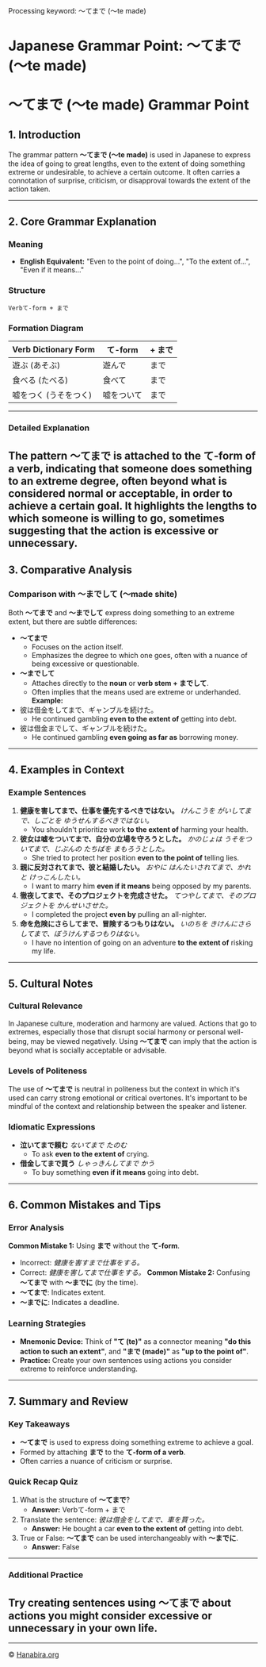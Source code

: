 Processing keyword: ～てまで (〜te made)
# Japanese Grammar Point: ～てまで (〜te made)
# ～てまで (〜te made) Grammar Point
## 1. Introduction
The grammar pattern **～てまで (〜te made)** is used in Japanese to express the idea of going to great lengths, even to the extent of doing something extreme or undesirable, to achieve a certain outcome. It often carries a connotation of surprise, criticism, or disapproval towards the extent of the action taken.

---
## 2. Core Grammar Explanation
### Meaning
- **English Equivalent:** "Even to the point of doing...", "To the extent of...", "Even if it means..."
### Structure
```plaintext
Verbて-form + まで
```
### Formation Diagram
| Verb Dictionary Form | て-form | + まで |
|----------------------|---------|-------|
| 遊ぶ (あそぶ)         | 遊んで  | まで  |
| 食べる (たべる)       | 食べて  | まで  |
| 嘘をつく (うそをつく) | 嘘をついて | まで  |
---
### Detailed Explanation
The pattern **～てまで** is attached to the **て-form of a verb**, indicating that someone does something to an extreme degree, often beyond what is considered normal or acceptable, in order to achieve a certain goal. It highlights the lengths to which someone is willing to go, sometimes suggesting that the action is excessive or unnecessary.
---
## 3. Comparative Analysis
### Comparison with ～までして (～made shite)
Both **～てまで** and **～までして** express doing something to an extreme extent, but there are subtle differences:
- **～てまで**
  - Focuses on the action itself.
  - Emphasizes the degree to which one goes, often with a nuance of being excessive or questionable.
- **～までして**
  - Attaches directly to the **noun** or **verb stem + までして**.
  - Often implies that the means used are extreme or underhanded.
**Example:**
- 彼は借金をしてまで、ギャンブルを続けた。
  - He continued gambling **even to the extent of** getting into debt.
- 彼は借金までして、ギャンブルを続けた。
  - He continued gambling **even going as far as** borrowing money.
---
## 4. Examples in Context
### Example Sentences
1. **健康を害してまで、仕事を優先するべきではない。**
   *けんこうを がいしてまで、しごとを ゆうせんするべきではない。*
   - You shouldn't prioritize work **to the extent of** harming your health.
2. **彼女は嘘をついてまで、自分の立場を守ろうとした。**
   *かのじょは うそをついてまで、じぶんの たちばを まもろうとした。*
   - She tried to protect her position **even to the point of** telling lies.
3. **親に反対されてまで、彼と結婚したい。**
   *おやに はんたいされてまで、かれと けっこんしたい。*
   - I want to marry him **even if it means** being opposed by my parents.
4. **徹夜してまで、そのプロジェクトを完成させた。**
   *てつやしてまで、そのプロジェクトを かんせいさせた。*
   - I completed the project **even by** pulling an all-nighter.
5. **命を危険にさらしてまで、冒険するつもりはない。**
   *いのちを きけんにさらしてまで、ぼうけんするつもりはない。*
   - I have no intention of going on an adventure **to the extent of** risking my life.
---
## 5. Cultural Notes
### Cultural Relevance
In Japanese culture, moderation and harmony are valued. Actions that go to extremes, especially those that disrupt social harmony or personal well-being, may be viewed negatively. Using **～てまで** can imply that the action is beyond what is socially acceptable or advisable.
### Levels of Politeness
The use of **～てまで** is neutral in politeness but the context in which it's used can carry strong emotional or critical overtones. It's important to be mindful of the context and relationship between the speaker and listener.
### Idiomatic Expressions
- **泣いてまで頼む**
  *ないてまで たのむ*
  - To ask **even to the extent of** crying.
- **借金してまで買う**
  *しゃっきんしてまで かう*
  - To buy something **even if it means** going into debt.
---
## 6. Common Mistakes and Tips
### Error Analysis
**Common Mistake 1:** Using **まで** without the **て-form**.
- Incorrect: *健康を害すまで仕事をする。*
- Correct:   *健康を害してまで仕事をする。*
**Common Mistake 2:** Confusing **～てまで** with **～までに** (by the time).
- **～てまで**: Indicates extent.
- **～までに**: Indicates a deadline.
### Learning Strategies
- **Mnemonic Device:** Think of **"て (te)"** as a connector meaning **"do this action to such an extent"**, and **"まで (made)"** as **"up to the point of"**.
- **Practice:** Create your own sentences using actions you consider extreme to reinforce understanding.
---
## 7. Summary and Review
### Key Takeaways
- **～てまで** is used to express doing something extreme to achieve a goal.
- Formed by attaching **まで** to the **て-form of a verb**.
- Often carries a nuance of criticism or surprise.
### Quick Recap Quiz
1. What is the structure of **～てまで**?
   - **Answer:** Verbて-form + まで
2. Translate the sentence: *彼は借金をしてまで、車を買った。*
   - **Answer:** He bought a car **even to the extent of** getting into debt.
3. True or False: **～てまで** can be used interchangeably with **～までに**.
   - **Answer:** False
---
### Additional Practice
Try creating sentences using **～てまで** about actions you might consider excessive or unnecessary in your own life.
---


---

© [Hanabira.org](https://hanabira.org)
